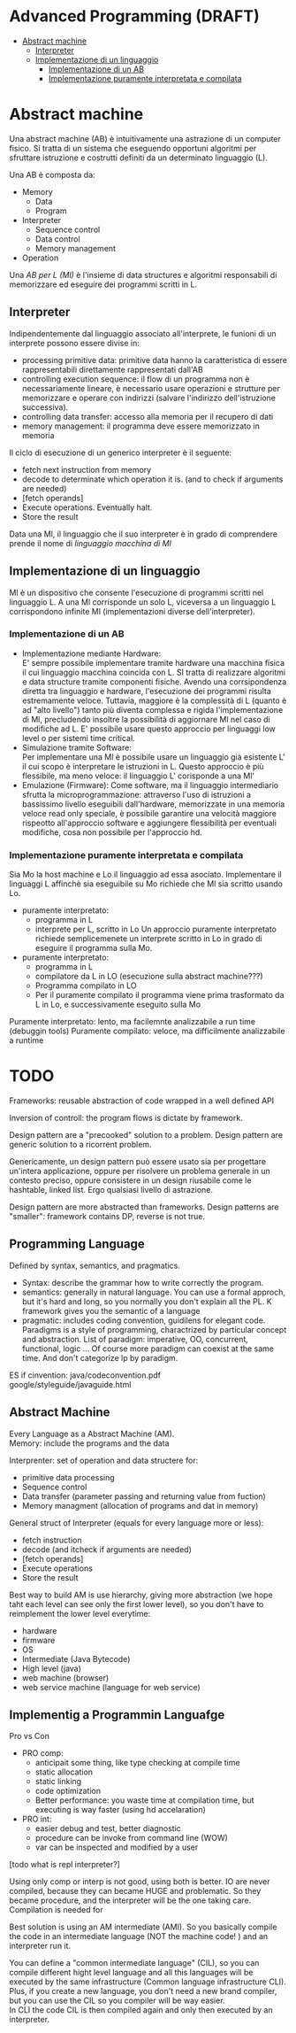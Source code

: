 # Advanced Programming (DRAFT) <!-- omit in toc --> 

- [Abstract machine](#abstract-machine)
	- [Interpreter](#interpreter)
	- [Implementazione di un linguaggio](#implementazione-di-un-linguaggio)
		- [Implementazione di un AB](#implementazione-di-un-ab)
		- [Implementazione puramente interpretata e compilata](#implementazione-puramente-interpretata-e-compilata)

# Abstract machine

Una abstract machine (AB) è intuitivamente una astrazione di un computer fisico. Si tratta di un sistema che eseguendo opportuni algoritmi per sfruttare istruzione e costrutti definiti da un determinato linguaggio (L).

Una AB è composta da:
- Memory
  - Data
  - Program
- Interpreter
  - Sequence control
  - Data control
  - Memory management
- Operation

Una *AB per L (Ml)* è l'insieme di data structures e algoritmi responsabili di memorizzare ed eseguire dei programmi scritti in L.

## Interpreter

Indipendentemente dal linguaggio associato all'interprete, le funioni di un interprete possono essere divise in:
- processing primitive data: primitive data hanno la caratteristica di essere rappresentabili direttamente rappresentati dall'AB
- controlling execution sequence: il flow di un programma non è necessariamente lineare, è necessario usare operazioni e strutture per memorizzare e operare con indirizzi (salvare l'indirizzo dell'istruzione successiva).
- controlling data transfer: accesso alla memoria per il recupero di dati
- memory management: il programma deve essere memorizzato in memoria

Il ciclo di esecuzione di un generico interpreter è il seguente:
- fetch next instruction from memory
- decode to determinate which operation it is. (and to check if arguments are needed)
- [fetch operands]
- Execute operations. Eventually halt.
- Store the result

Data una Ml, il linguaggio che il suo interpreter è in grado di comprendere prende il nome di *linguaggio macchina di Ml*

## Implementazione di un linguaggio

Ml è  un dispositivo che consente l'esecuzione di programmi scritti nel linguaggio L. A una Ml corrisponde un solo L, viceversa a un linguaggio L corrispondono infinite Ml (implementazioni diverse dell'interpreter).

### Implementazione di un AB

- Implementazione mediante Hardware:  
E' sempre possibile implementare tramite hardware una macchina fisica il cui linguaggio macchina coincida con L. SI tratta di realizzare algoritmi e data structure tramite componenti fisiche.
Avendo una corrsipondenza diretta tra linguaggio e hardware, l'esecuzione dei programmi risulta estremamente veloce. Tuttavia, maggiore è la complessità di L (quanto è ad "alto livello") tanto più diventa complessa e rigida l'implementazione di Ml, precludendo insoltre la possibilità di aggiornare Ml nel caso di modifiche ad L.
E' possibile usare questo approccio per linguaggi low level o per sistemi time critical.
- Simulazione tramite Software:  
Per implementare una Ml è possibile usare un linguaggio già esistente L' il cui scopo è interpretare le istruzioni in L. Questo approccio è più flessibile, ma meno veloce: il linguaggio L' corisponde a una Ml' 
- Emulazione (Firmware):
  Come software, ma il linguaggio intermediario sfrutta la microprogrammazione: attraverso l'uso di istruzioni a bassissimo livello eseguibili dall'hardware, memorizzate in una memoria veloce read only speciale, è possibile garantire una velocità maggiore rispeotto all'approccio software e aggiungere flessibilità per eventuali modifiche, cosa non possibile per l'approccio hd.



### Implementazione puramente interpretata e compilata

Sia Mo la host machine e Lo il linguaggio ad essa asociato. Implementare il linguaggi L affinchè sia eseguibile su Mo richiede che Ml sia scritto usando Lo.

- puramente interpretato:
	- programma in L
	- interprete per L, scritto in Lo
	Un approccio puramente interpretato richiede semplicemenete un interprete scritto in Lo in grado di eseguire il programma sulla Mo.
- puramente interpretato:
  - programma in L
  - compilatore da L in LO (esecuzione sulla abstract machine???)
  - Programma compilato in LO
  - Per il puramente compilato il programma viene prima trasformato da L in Lo, e successivamente eseguito sulla Mo

Puramente interpretato: lento, ma facilemnte analizzabile a run time (debuggin tools)
Puramente compilato: veloce, ma difficilmente analizzabile a runtime

# TODO <!-- omit in toc -->

Frameworks: reusable abstraction of code wrapped in a well defined API

Inversion of controll: the program flows is dictate by framework.

Design pattern are a "precooked" solution to a problem. Design pattern are generic solution to a ricorrent problem.

Genericamente, un design pattern può essere usato sia per progettare un'intera applicazione, oppure per risolvere un problema generale in un contesto preciso, oppure consistere in un design riusabile come le hashtable, linked list. Ergo qualsiasi livello di astrazione.

Design pattern are more abstracted than frameworks. Design patterns are "smaller": framework contains DP, reverse is not true.

## Programming Language <!-- omit in toc -->

Defined by syntax, semantics, and pragmatics.  
- Syntax: describe the grammar how to write correctly the program.   
- semantics: generally in natural language. You can use a formal approch, but it's hard and long, so you normally you don't explain all the PL. K framework gives you the semantic of a language  
- pragmatic: includes coding convention, guidilens for elegant code. Paradigms is a style of programming, charactrized by particular concept and abstraction.
List of paradigm: imperative, OO, concurrent, functional, logic ... Of course more paradigm can coexist at the same time. And don't categorize lp by paradigm.

ES if cinvention: 
java/codeconvention.pdf   
google/styleguide/javaguide.html


## Abstract Machine <!-- omit in toc -->
Every Language as a Abstract Machine (AM).  
Memory: include the programs and the data  

Interprenter: set of operation and data structere for:
- primitive data processing
- Sequence control
- Data transfer (parameter passing and returning value from fuction)
- Memory managment (allocation of programs and dat in memory)

General struct of Interpreter (equals for every language more or less):

- fetch instruction
- decode (and itcheck if arguments are needed)
- [fetch operands]
- Execute operations
- Store the result

Best way to build AM is use hierarchy, giving more abstraction (we hope taht each level can see only the first lower level), so you don't have to reimplement the lower level everytime:
- hardware
- firmware
- OS
- Intermediate (Java Bytecode)
- High level (java)
- web machine (browser)
- web service machine (language for web service)


 
## Implementig a Programmin Languafge <!-- omit in toc -->

Pro vs Con
- PRO comp: 
  - anticipait some thing, like type checking at compile time 
  - static allocation
  - static linking
  - code optimization
  - Better performance: you waste time at compilation time, but executing is way faster (using hd accelaration)
- PRO int:
  - easier debug and test, better diagnostic
  - procedure can be invoke from command line (WOW)
  - var can be inspected and modified by a user

[todo what is repl interpreter?]

Using only comp or interp is not good, using both is better.
IO are never compiled, because they can became HUGE and problematic. So they became procedure, and the interpreter will be the one taking care.
Compilation is needed for 

Best solution is using an AM intermediate (AMI). So you basically compile the code in an intermediate language (NOT the machine code! ) and an interpreter run it.

You can define a "common intermediate language" (CIL), so you can compile different hight level language and all this languages will be executed by the same infrastructure (Common language infrastructure CLI).  
Plus, if you create a new language, you don't need a new brand compiler, but you can use the CIL so you compiler will be way easier.  
In CLI the code CIL is then compiled again and only then executed by an interpreter.
